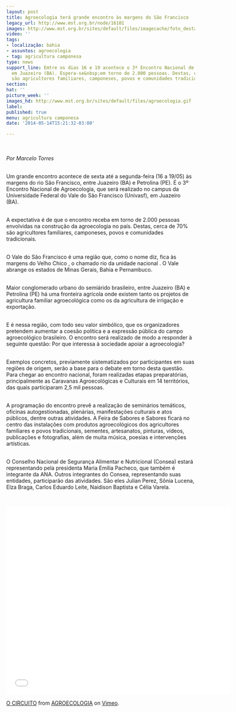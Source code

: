 ```yaml
---
layout: post
title: Agroecologia terá grande encontro às margens do São Francisco
legacy_url: http://www.mst.org.br/node/16101
images: http://www.mst.org.br/sites/default/files/imagecache/foto_destaque/agroecologia.gif
video: ''
tags:
- localização: bahia
- assuntos: agroecologia
- tag: agricultura camponesa
type: news
support_line: Emtre os dias 16 e 19 acontece o 3º Encontro Nacional de Agroecologia,
  em Juazeiro (BA). Espera-se&nbsp;em torno de 2.000 pessoas. Destas, cerca de 70%
  são agricultores familiares, camponeses, povos e comunidades tradicionais.
section: 
hat: ''
picture_week: ''
images_hd: http://www.mst.org.br/sites/default/files/agroecologia.gif
label: 
published: true
menu: agricultura camponesa
date: '2014-05-14T15:21:32-03:00'

---
```

<p><br><br><em>Por Marcelo Torres</em></p><p><br>Um grande encontro acontece de sexta até a segunda-feira (16 a 19/05) às margens do rio São Francisco, entre Juazeiro (BA) e Petrolina (PE). É o 3º Encontro Nacional de Agroecologia, que será realizado no campus da Universidade Federal do Vale do São Francisco (Univasf), em Juazeiro (BA).&nbsp;</p><p><br>A expectativa é de que o encontro receba em torno de 2.000 pessoas envolvidas na construção da agroecologia no país. Destas, cerca de 70% são agricultores familiares, camponeses, povos e comunidades tradicionais.&nbsp;</p><p><br>O Vale do São Francisco é uma região que, como o nome diz, fica às margens do Velho Chico , o chamado rio da unidade nacional . O Vale abrange os estados de Minas Gerais, Bahia e Pernambuco.</p><p><br>Maior conglomerado urbano do semiárido brasileiro, entre Juazeiro (BA) e Petrolina (PE) há uma fronteira agrícola onde existem tanto os projetos de agricultura familiar agroecológica como os da agricultura de irrigação e exportação.</p><p><br>E é nessa região, com todo seu valor simbólico, que os organizadores pretendem aumentar a coesão política e a expressão pública do campo agroecológico brasileiro. O encontro será realizado de modo a responder à seguinte questão: Por que interessa à sociedade apoiar a agroecologia?&nbsp;</p><p><br>Exemplos concretos, previamente sistematizados por participantes em suas regiões de origem, serão a base para o debate em torno desta questão. Para chegar ao encontro nacional, foram realizadas etapas preparatórias, principalmente as Caravanas Agroecológicas e Culturais em 14 territórios, das quais participaram 2,5 mil pessoas.&nbsp;</p><p><br>A programação do encontro prevê a realização de seminários temáticos, oficinas autogestionadas, plenárias, manifestações culturais e atos públicos, dentre outras atividades. A Feira de Sabores e Sabores ficará no centro das instalações com produtos agroecológicos dos agricultores familiares e povos tradicionais, sementes, artesanatos, pinturas, vídeos, publicações e fotografias, além de muita música, poesias e intervenções artísticas.&nbsp;</p><p><br>O Conselho Nacional de Segurança Alimentar e Nutricional (Consea) estará representando pela presidenta Maria Emília Pacheco, que também é integrante da ANA. Outros integrantes do Consea, representando suas entidades, participarão das atividades. São eles Julian Perez, Sônia Lucena, Elza Braga, Carlos Eduardo Leite, Naidison Baptista e Célia Varela.&nbsp;</p><p>&nbsp;</p><p><iframe src="//player.vimeo.com/video/92963842" width="600" height="500" frameborder="0" webkitallowfullscreen="" mozallowfullscreen="" allowfullscreen=""></iframe></p><p><a href="http://vimeo.com/92963842">O CIRCUITO</a> from <a href="http://vimeo.com/agroecologia">AGROECOLOGIA</a> on <a href="https://vimeo.com">Vimeo</a>.</p>
